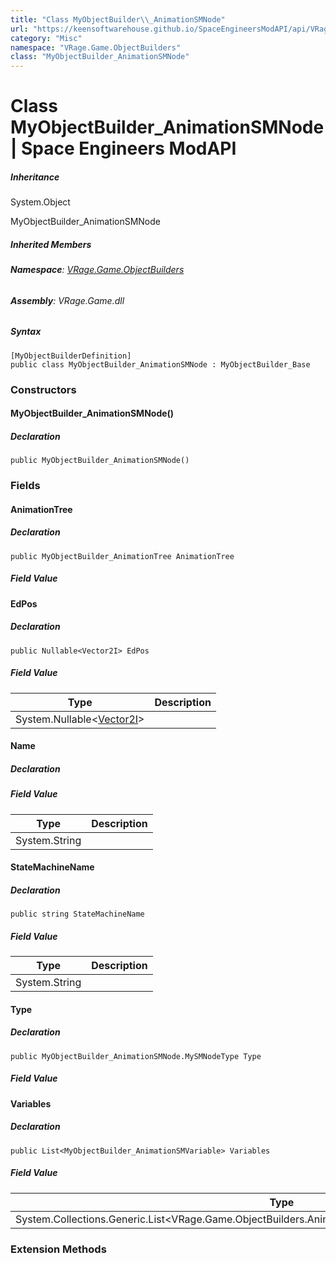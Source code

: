 ```yaml
---
title: "Class MyObjectBuilder\\_AnimationSMNode"
url: "https://keensoftwarehouse.github.io/SpaceEngineersModAPI/api/VRage.Game.ObjectBuilders.MyObjectBuilder_AnimationSMNode.html"
category: "Misc"
namespace: "VRage.Game.ObjectBuilders"
class: "MyObjectBuilder_AnimationSMNode"
---
```


# Class MyObjectBuilder\_AnimationSMNode | Space Engineers ModAPI

##### Inheritance

System.Object

MyObjectBuilder\_AnimationSMNode

##### Inherited Members

###### **Namespace**: [VRage.Game.ObjectBuilders](https://keensoftwarehouse.github.io/SpaceEngineersModAPI/api/VRage.Game.ObjectBuilders.html)

###### **Assembly**: VRage.Game.dll

##### Syntax

```
[MyObjectBuilderDefinition]
public class MyObjectBuilder_AnimationSMNode : MyObjectBuilder_Base
```

### [](#constructors)Constructors

#### [](#VRage_Game_ObjectBuilders_MyObjectBuilder_AnimationSMNode__ctor)MyObjectBuilder\_AnimationSMNode()

##### Declaration

```
public MyObjectBuilder_AnimationSMNode()
```

### [](#fields)Fields

#### [](#VRage_Game_ObjectBuilders_MyObjectBuilder_AnimationSMNode_AnimationTree)AnimationTree

##### Declaration

```
public MyObjectBuilder_AnimationTree AnimationTree
```

##### Field Value

#### [](#VRage_Game_ObjectBuilders_MyObjectBuilder_AnimationSMNode_EdPos)EdPos

##### Declaration

```
public Nullable<Vector2I> EdPos
```

##### Field Value

| Type | Description |
| --- | --- |
| System.Nullable<[Vector2I](https://keensoftwarehouse.github.io/SpaceEngineersModAPI/api/VRageMath.Vector2I.html)\> |     |

#### [](#VRage_Game_ObjectBuilders_MyObjectBuilder_AnimationSMNode_Name)Name

##### Declaration

##### Field Value

| Type | Description |
| --- | --- |
| System.String |     |

#### [](#VRage_Game_ObjectBuilders_MyObjectBuilder_AnimationSMNode_StateMachineName)StateMachineName

##### Declaration

```
public string StateMachineName
```

##### Field Value

| Type | Description |
| --- | --- |
| System.String |     |

#### [](#VRage_Game_ObjectBuilders_MyObjectBuilder_AnimationSMNode_Type)Type

##### Declaration

```
public MyObjectBuilder_AnimationSMNode.MySMNodeType Type
```

##### Field Value

#### [](#VRage_Game_ObjectBuilders_MyObjectBuilder_AnimationSMNode_Variables)Variables

##### Declaration

```
public List<MyObjectBuilder_AnimationSMVariable> Variables
```

##### Field Value

| Type | Description |
| --- | --- |
| System.Collections.Generic.List<VRage.Game.ObjectBuilders.Animation.MyObjectBuilder\_AnimationSMVariable\> |     |

### [](#extensionmethods)Extension Methods
